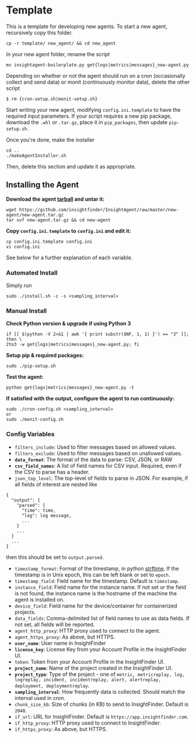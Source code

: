 # Template
This is a template for developing new agents.
To start a new agent, recursively copy this folder.
```
cp -r template/ new_agent/ && cd new_agent
```

In your new agent folder, rename the script
```
mv insightagent-boilerplate.py get{logs|metrics|messages}_new-agent.py
```

Depending on whether or not the agent should run on a cron (occasionally collect and send data) or monit (continuously monitor data), delete the other script
```
$ rm {cron-setup.sh|monit-setup.sh}
```

Start writing your new agent, modifying `config.ini.template` to have the required input parameters. If your script requires a new pip package, download the `.whl` or `.tar.gz`, place it in `pip_packages`, then update `pip-setup.sh`.

Once you're done, make the installer
```
cd ..
./makeAgentInstaller.sh
```

Then, delete this section and update it as appropriate.

## Installing the Agent
**Download the agent [tarball](https://github.com/insightfinder/InsightAgent/raw/master/new-agent/new-agent.tar.gz) and untar it:**
```
wget https://github.com/insightfinder/InsightAgent/raw/master/new-agent/new-agent.tar.gz
tar xvf new-agent.tar.gz && cd new-agent
```

**Copy `config.ini.template` to `config.ini` and edit it:**
```
cp config.ini.template config.ini
vi config.ini
```
See below for a further explanation of each variable.

### Automated Install
Simply run 
```
sudo ./install.sh -c -s <sampling_interval>
```

### Manual Install
**Check Python version & upgrade if using Python 3**
```
if [[ $(python -V 2>&1 | awk '{ print substr($NF, 1, 1) }') == "3" ]]; then \
2to3 -w get{logs|metrics|messages}_new-agent.py; fi
```

**Setup pip & required packages:**
```
sudo ./pip-setup.sh
```

**Test the agent:**
```
python get{logs|metrics|messages}_new-agent.py -t
```

**If satisfied with the output, configure the agent to run continuously:**
```
sudo ./cron-config.sh <sampling_interval>
or
sudo ./monit-config.sh
```

### Config Variables
* `filters_include`: Used to filter messages based on allowed values.
* `filters_exclude`: Used to filter messages based on unallowed values.
* **`data_format`**: The format of the data to parse: CSV, JSON, or RAW
* **`csv_field_names`**: A list of field names for CSV input. Required, even if the CSV to parse has a header.
* `json_top_level`: The top-level of fields to parse in JSON. For example, if all fields of interest are nested like 
```
{ 
  "output": {
    "parsed": {
      "time": time, 
      "log": log message,
      ...
    }
    ...
  }
  ...
}
```
then this should be set to `output.parsed`.
* `timestamp_format`: Format of the timestamp, in python [strftime](http://strftime.org/). If the timestamp is in Unix epoch, this can be left blank or set to `epoch`.
* `timestamp_field`: Field name for the timestamp. Default is `timestamp`.
* `instance_field`: Field name for the instance name. If not set or the field is not found, the instance name is the hostname of the machine the agent is installed on.
* `device_field`: Field name for the device/container for containerized projects.
* `data_fields`: Comma-delimited list of field names to use as data fields. If not set, all fields will be reported.
* `agent_http_proxy`: HTTP proxy used to connect to the agent.
* `agent_https_proxy`: As above, but HTTPS.
* **`user_name`**: User name in InsightFinder
* **`license_key`**: License Key from your Account Profile in the InsightFinder UI.
* `token`: Token from your Account Profile in the InsightFinder UI.
* **`project_name`**: Name of the project created in the InsightFinder UI.
* **`project_type`**: Type of the project - one of `metric, metricreplay, log, logreplay, incident, incidentreplay, alert, alertreplay, deployment, deploymentreplay`.
* **`sampling_interval`**: How frequently data is collected. Should match the interval used in cron.
* `chunk_size_kb`: Size of chunks (in KB) to send to InsightFinder. Default is `2048`.
* `if_url`: URL for InsightFinder. Default is `https://app.insightfinder.com`.
* `if_http_proxy`: HTTP proxy used to connect to InsightFinder.
* `if_https_proxy`: As above, but HTTPS.
